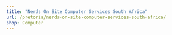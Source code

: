 ```yaml
---
title: "Nerds On Site Computer Services South Africa"
url: /pretoria/nerds-on-site-computer-services-south-africa/
shop: Computer
---
```

